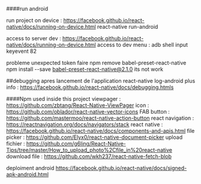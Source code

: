 ####run android

run project on device : https://facebook.github.io/react-native/docs/running-on-device.html
react-native run-android

access to server dev : https://facebook.github.io/react-native/docs/running-on-device.html
access to dev menu : adb shell input keyevent 82

probleme unexpected token faire
npm remove babel-preset-react-native
npm install --save babel-preset-react-native@2.1.0 its not work

##debugging apres lancement de l'application
react-native log-android
plus info : https://facebook.github.io/react-native/docs/debugging.htmls

####Npm used inside this project
viewpager : https://github.com/zbtang/React-Native-ViewPager
icon : https://github.com/oblador/react-native-vector-icons
FAB button : https://github.com/mastermoo/react-native-action-button
react navigation : https://reactnavigation.org/docs/navigators/stack
react native : https://facebook.github.io/react-native/docs/components-and-apis.html
file picker : https://github.com/Elyx0/react-native-document-picker
upload fichier : https://github.com/g6ling/React-Native-Tips/tree/master/How_to_upload_photo%2Cfile_in%20react-native
download file : https://github.com/wkh237/react-native-fetch-blob



deploiment android
https://facebook.github.io/react-native/docs/signed-apk-android.html
